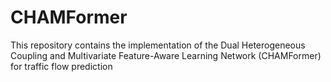 # CHAMFormer
This repository contains the implementation of the Dual Heterogeneous Coupling and Multivariate Feature-Aware Learning Network (CHAMFormer) for traffic flow prediction
